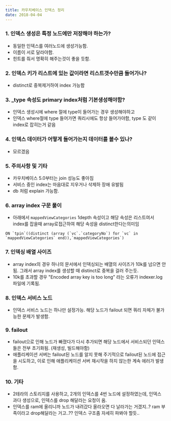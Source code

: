 ```yaml
---
title: 카우치베이스 인덱스 정리
date: 2018-04-04
---
```


### 1. 인덱스 생성은 특정 노드에만 저장해야 하는가? 
- 동일한 인덱스를 여러노드에 생성가능함. 
- 이름이 서로 달라야함. 
- 힌트를 줘서 명확히 해주는것이 좋을 듯함. 

### 2. 인덱스 키가 리스트에 있는 값이라면 리스트갯수만큼 들어가나? 
- distinct로 중복제거하여 index 가능함 

### 3. _type 속성도 primary index처럼 기본생성해야함? 
- 인덱스 생성시에 where 절에 type이 들어가는 경우 생성해야하고 
- 인덱스 where절에 type 들어가면 쿼리시에도 항상 들어가야함, type 도 같이 index로 잡히는거 같음 

### 4. 인덱스 데이터가 어떻게 들어가는지 데이터를 볼수 있나? 
- 모르겠음 

### 5. 주의사항 및 기타 
- 카우치베이스 5.0부터는 join 성능도 좋아짐 
- 서비스 중인 index는 마음대로 지우거나 삭제하 장애 유발됨 
- db 처럼 explain 가능함.

### 6. array index 구문 풀이
- 아래에서 `mappedViewCategories` 1depth 속성이고 해당 속성은 리스트여서 index를 잡을때 array로접근하여 해당 속성을 distinct한다는의미임
```
ON `tpin`((distinct (array (`vc`.`categoryNo`) for `vc` in `mappedViewCategories` end)),`mappedViewCategories`) 
```

### 7. 인덱싱 배열 사이즈
- array index의 경우 하나의 문서에서 인덱싱되는 배열의 사이즈가 10k를 넘으면 안됨. 그래서 array index를 생성할 때 distinct로 중복을 걸러 주는듯.  
- 10k를 초과할 경우 "Encoded array key is too long” 라는 오류가 indexer.log 파일에 기록됨.

### 8. 인덱스 서비스 노드
- 인덱스 서비스 노드는 하나만 설정가능. 해당 노드가 failout 되면 쿼리 자체가 불가능한 문제가 발생함.

### 9. failout
- failout으로 인해 노드가 빠졌다가 다시 추가되면 해당 노드에서 서비스되던 인덱스들은 전부 초기화됨. (재생성, 빌드해야함)
- 애플리케이션 서버는 failout된 노드를 알지 못해 주기적으로 failout된 노드에 접근을 시도하고, 이로 인해 애플리케이션 서버 재시작을 하지 않는한 계속 에러가 발생함.

### 10. 기타
- 2테라의 스토리지를 사용하고, 2개의 인덱스를 4번 노드에 설정하였는데, 인덱스 과다 생성으로, 인덱스를 drop 해달라는 요청이 옴.  
- 인덱스를 ram에 올리니까 노드가 내려갔다 올라오면 다 날라가는 거겠지..? ram 부족이라고 drop해달라는 거고..?? 인덱스 구조좀 자세히 파봐야 할듯..  
